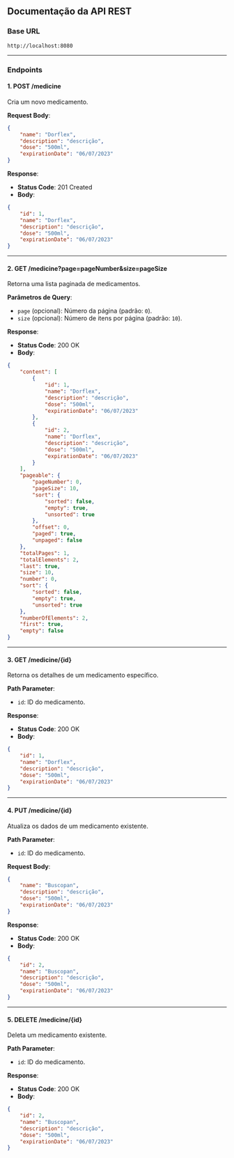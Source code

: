## Documentação da API REST

### Base URL
```
http://localhost:8080
```

---

### Endpoints

#### 1. **POST /medicine**
Cria um novo medicamento.

**Request Body**:
```json
{
    "name": "Dorflex",
    "description": "descrição",
    "dose": "500ml",
    "expirationDate": "06/07/2023"
}
```

**Response**:
- **Status Code**: 201 Created  
- **Body**:
```json
{
    "id": 1,
    "name": "Dorflex",
    "description": "descrição",
    "dose": "500ml",
    "expirationDate": "06/07/2023"
}
```

---

#### 2. **GET /medicine?page=pageNumber&size=pageSize**
Retorna uma lista paginada de medicamentos.

**Parâmetros de Query**:
- `page` (opcional): Número da página (padrão: `0`).
- `size` (opcional): Número de itens por página (padrão: `10`).

**Response**:
- **Status Code**: 200 OK  
- **Body**:
```json
{
    "content": [
        {
            "id": 1,
            "name": "Dorflex",
            "description": "descrição",
            "dose": "500ml",
            "expirationDate": "06/07/2023"
        },
        {
            "id": 2,
            "name": "Dorflex",
            "description": "descrição",
            "dose": "500ml",
            "expirationDate": "06/07/2023"
        }
    ],
    "pageable": {
        "pageNumber": 0,
        "pageSize": 10,
        "sort": {
            "sorted": false,
            "empty": true,
            "unsorted": true
        },
        "offset": 0,
        "paged": true,
        "unpaged": false
    },
    "totalPages": 1,
    "totalElements": 2,
    "last": true,
    "size": 10,
    "number": 0,
    "sort": {
        "sorted": false,
        "empty": true,
        "unsorted": true
    },
    "numberOfElements": 2,
    "first": true,
    "empty": false
}
```

---

#### 3. **GET /medicine/{id}**
Retorna os detalhes de um medicamento específico.

**Path Parameter**:
- `id`: ID do medicamento.

**Response**:
- **Status Code**: 200 OK  
- **Body**:
```json
{
    "id": 1,
    "name": "Dorflex",
    "description": "descrição",
    "dose": "500ml",
    "expirationDate": "06/07/2023"
}
```

---

#### 4. **PUT /medicine/{id}**
Atualiza os dados de um medicamento existente.

**Path Parameter**:
- `id`: ID do medicamento.

**Request Body**:
```json
{
    "name": "Buscopan",
    "description": "descrição",
    "dose": "500ml",
    "expirationDate": "06/07/2023"
}
```

**Response**:
- **Status Code**: 200 OK  
- **Body**:
```json
{
    "id": 2,
    "name": "Buscopan",
    "description": "descrição",
    "dose": "500ml",
    "expirationDate": "06/07/2023"
}
```

---

#### 5. **DELETE /medicine/{id}**
Deleta um medicamento existente.

**Path Parameter**:
- `id`: ID do medicamento.

**Response**:
- **Status Code**: 200 OK  
- **Body**:
```json
{
    "id": 2,
    "name": "Buscopan",
    "description": "descrição",
    "dose": "500ml",
    "expirationDate": "06/07/2023"
}
```
